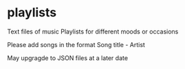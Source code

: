 # playlists
Text files of music Playlists for different moods or occasions 

Please add songs in the format 
Song title - Artist

May upgragde to JSON files at a later date
